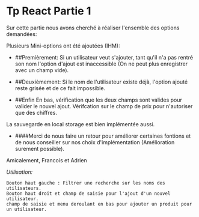 # Tp React Partie 1

Sur cette partie nous avons cherché à réaliser l'ensemble des options demandées:

Plusieurs Mini-options ont été ajoutées (IHM):

* ##Premièrement: 
Si un utilisateur veut s'ajouter, tant qu'il n'a pas rentré son nom l'option d'ajout est
inaccessible (On ne peut plus enregistrer avec un champ vide).

* ##Deuxièmement: 
Si le nom de l'utilisateur existe déjà, l'option ajouté reste grisée et de ce fait impossible.

* ##Enfin
En bas, vérification que les deux champs sont valides pour valider le nouvel ajout.
Vérifcation sur le  champ de prix pour n'autoriser que des chiffres.

La sauvegarde en local storage est bien implémentée aussi.

* ####Merci de nous faire un retour pour améliorer certaines fontions et de nous conseiller sur nos choix d'implémentation (Amélioration surement possible).

Amicalement,  Francois et Adrien

*Utilisation:*

    Bouton haut gauche : Filtrer une recherche sur les noms des utilisateurs.
    Bouton haut droit et champ de saisie pour l'ajout d'un nouvel utilisateur.
    champ de saisie et menu deroulant en bas pour ajouter un produit pour un utilisateur.
    